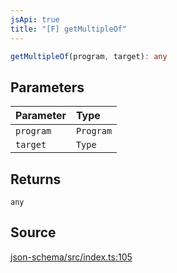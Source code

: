 ```yaml
---
jsApi: true
title: "[F] getMultipleOf"
---
```


```ts
getMultipleOf(program, target): any
```

## Parameters

| Parameter | Type      |
| :-------- | :-------- |
| `program` | `Program` |
| `target`  | `Type`    |

## Returns

`any`

## Source

[json-schema/src/index.ts:105](https://github.com/markcowl/cadl/blob/1a6d2b70/packages/json-schema/src/index.ts#L105)

